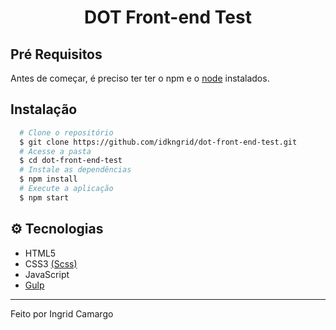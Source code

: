 <h1 align="center">
    DOT Front-end Test
</h1> 

## Pré Requisitos 
Antes de começar, é preciso ter ter o npm e o [node](https://nodejs.org/en/) instalados.

## Instalação

```bash
  # Clone o repositório
  $ git clone https://github.com/idkngrid/dot-front-end-test.git
  # Acesse a pasta
  $ cd dot-front-end-test
  # Instale as dependências 
  $ npm install
  # Execute a aplicação
  $ npm start
```

## ⚙ Tecnologias
- HTML5
- CSS3 [(Scss)](https://sass-lang.com/)
- JavaScript
- [Gulp](https://gulpjs.com/)

<hr/>

Feito por Ingrid Camargo
